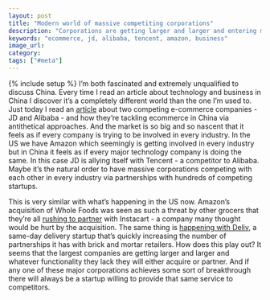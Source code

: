 ```yaml
---
layout: post
title: "Modern world of massive competiting corporations"
description: "Corporations are getting larger and larger and entering more and more industries. Whatever they lack they're able to buy from a startup."
keywords: "ecommerce, jd, alibaba, tencent, amazon, business"
image_url:
category:
tags: ["#meta"]
---
```

{% include setup %}
I’m both fascinated and extremely unqualified to discuss China. Every time I read an article about technology and business in China I discover it’s a completely different world than the one I’m used to. Just today I read an [article](https://www.theinformation.com/chinas-jd-com-fights-alibaba-with-robots-drone) about two competing e-commerce companies - JD and Alibaba - and how they’re tackling ecommerce in China via antithetical approaches. And the market is so big and so nascent that it feels as if every company is trying to be involved in every industry. In the US we have Amazon which seemingly is getting involved in every industry but in China it feels as if every major technology company is doing the same. In this case JD is allying itself with Tencent - a competitor to Alibaba. Maybe it’s the natural order to have massive corporations competing with each other in every industry via partnerships with hundreds of competing startups.

This is very similar with what’s happening in the US now. Amazon’s acquisition of Whole Foods was seen as such a threat by other grocers that they’re all [rushing to partner](https://www.forbes.com/sites/bizcarson/2017/11/08/amazon-whole-foods-deal-future-of-instacart-grocery-delivery/#1e451e7e6d5a) with Instacart - a company many thought would be hurt by the acquisition. The same thing is [happening with Deliv](https://www.theinformation.com/amazons-growth-speeds-demand-for-deliv), a same-day delivery startup that’s quickly increasing the number of partnerships it has with brick and mortar retailers. How does this play out? It seems that the largest companies are getting larger and larger and whatever functionality they lack they will either acquire or partner. And if any one of these major corporations achieves some sort of breakthrough there will always be a startup willing to provide that same service to competitors.
